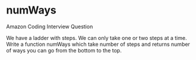 # numWays
Amazon Coding Interview Question

We have a ladder with steps. We can only take one or two steps at a time. Write a function numWays which take number of steps and returns number of ways you can go from the bottom to the top.
